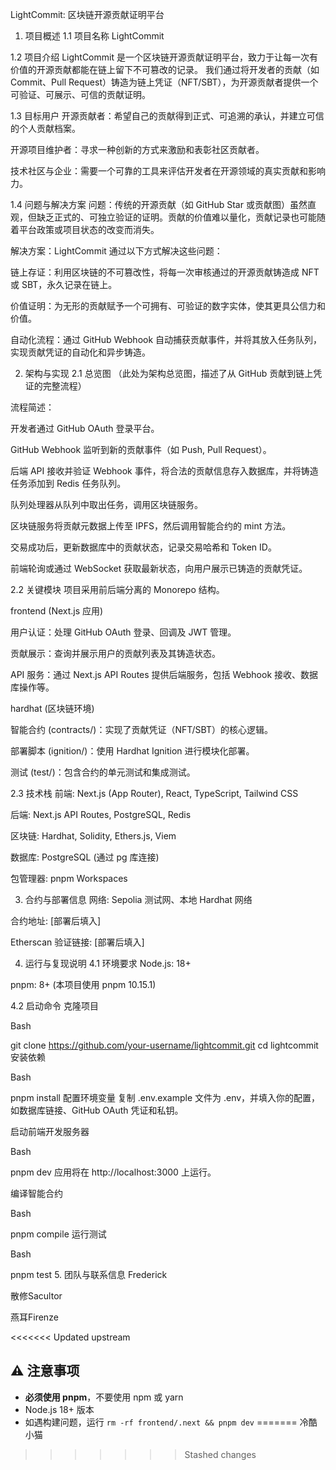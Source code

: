 LightCommit: 区块链开源贡献证明平台
1. 项目概述
1.1 项目名称
LightCommit

1.2 项目介绍
LightCommit 是一个区块链开源贡献证明平台，致力于让每一次有价值的开源贡献都能在链上留下不可篡改的记录。 我们通过将开发者的贡献（如 Commit、Pull Request）铸造为链上凭证（NFT/SBT），为开源贡献者提供一个可验证、可展示、可信的贡献证明。

1.3 目标用户
开源贡献者：希望自己的贡献得到正式、可追溯的承认，并建立可信的个人贡献档案。

开源项目维护者：寻求一种创新的方式来激励和表彰社区贡献者。

技术社区与企业：需要一个可靠的工具来评估开发者在开源领域的真实贡献和影响力。

1.4 问题与解决方案
问题：传统的开源贡献（如 GitHub Star 或贡献图）虽然直观，但缺乏正式的、可独立验证的证明。贡献的价值难以量化，贡献记录也可能随着平台政策或项目状态的改变而消失。

解决方案：LightCommit 通过以下方式解决这些问题：

链上存证：利用区块链的不可篡改性，将每一次审核通过的开源贡献铸造成 NFT 或 SBT，永久记录在链上。

价值证明：为无形的贡献赋予一个可拥有、可验证的数字实体，使其更具公信力和价值。

自动化流程：通过 GitHub Webhook 自动捕获贡献事件，并将其放入任务队列，实现贡献凭证的自动化和异步铸造。

2. 架构与实现
2.1 总览图
（此处为架构总览图，描述了从 GitHub 贡献到链上凭证的完整流程）

流程简述：

开发者通过 GitHub OAuth 登录平台。

GitHub Webhook 监听到新的贡献事件（如 Push, Pull Request）。

后端 API 接收并验证 Webhook 事件，将合法的贡献信息存入数据库，并将铸造任务添加到 Redis 任务队列。

队列处理器从队列中取出任务，调用区块链服务。

区块链服务将贡献元数据上传至 IPFS，然后调用智能合约的 mint 方法。

交易成功后，更新数据库中的贡献状态，记录交易哈希和 Token ID。

前端轮询或通过 WebSocket 获取最新状态，向用户展示已铸造的贡献凭证。

2.2 关键模块
项目采用前后端分离的 Monorepo 结构。

frontend (Next.js 应用)

用户认证：处理 GitHub OAuth 登录、回调及 JWT 管理。

贡献展示：查询并展示用户的贡献列表及其铸造状态。

API 服务：通过 Next.js API Routes 提供后端服务，包括 Webhook 接收、数据库操作等。

hardhat (区块链环境)

智能合约 (contracts/)：实现了贡献凭证（NFT/SBT）的核心逻辑。

部署脚本 (ignition/)：使用 Hardhat Ignition 进行模块化部署。

测试 (test/)：包含合约的单元测试和集成测试。

2.3 技术栈
前端: Next.js (App Router), React, TypeScript, Tailwind CSS

后端: Next.js API Routes, PostgreSQL, Redis

区块链: Hardhat, Solidity, Ethers.js, Viem

数据库: PostgreSQL (通过 pg 库连接)

包管理器: pnpm Workspaces

3. 合约与部署信息
网络: Sepolia 测试网、本地 Hardhat 网络

合约地址: [部署后填入]

Etherscan 验证链接: [部署后填入]

4. 运行与复现说明
4.1 环境要求
Node.js: 18+

pnpm: 8+ (本项目使用 pnpm 10.15.1)

4.2 启动命令
克隆项目

Bash

git clone https://github.com/your-username/lightcommit.git
cd lightcommit
安装依赖

Bash

pnpm install
配置环境变量 复制 .env.example 文件为 .env，并填入你的配置，如数据库链接、GitHub OAuth 凭证和私钥。

启动前端开发服务器

Bash

pnpm dev
应用将在 http://localhost:3000 上运行。

编译智能合约

Bash

pnpm compile
运行测试

Bash

pnpm test
5. 团队与联系信息
Frederick

散修Sacultor

燕耳Firenze

<<<<<<< Updated upstream
## ⚠️ 注意事项

- **必须使用 pnpm**，不要使用 npm 或 yarn
- Node.js 18+ 版本
- 如遇构建问题，运行 `rm -rf frontend/.next && pnpm dev`
=======
冷酷小猫
>>>>>>> Stashed changes
